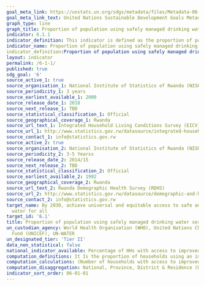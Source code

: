 ```yaml
---
goal_meta_link: https://unstats.un.org/sdgs/metadata/files/Metadata-06-01-01.pdf
goal_meta_link_text: United Nations Sustainable Development Goals Metadata (pdf 428kB)
graph_type: line
graph_title: Proportion of population using safely managed drinking water services
indicator: 6.1.1
indicator_definition: This indicator is defined as the proportion of population using an improved drinking water source which is accessible on premises, available when needed and free from faecal and priority chemical contamination. 
indicator_name: Proportion of population using safely managed drinking water services
indicator_definition:Proportion of population using safely managed drinking water services is currently being measured by the proportion of population using an improved basic drinking water source which is located on premises, available when needed and free of faecal (and priority chemical) contamination. ‘Improved’ drinking water sources include: piped water into dwelling, yard or plot; public taps or standpipes; boreholes or tubewells; protected dug wells; protected springs; packaged water; delivered water and rainwater.
layout: indicator
permalink: /6-1-1/
published: true
sdg_goal: '6'
source_active_1: true
source_organisation_1: National Institute of Statistics of Rwanda (NISR)
source_periodicity_1: 3 years
source_earliest_available_1: 2000
source_release_date_1: 2018
source_next_release_1: TBD
source_statistical_classification_1: Official
source_geographical_coverage_1: Rwanda
source_url_text_1: Integrated Household Living Conditions Survey (EICV)
source_url_1: http://www.statistics.gov.rw/datasource/integrated-household-living-conditions-survey-eicv
source_contact_1: info@statistics.gov.rw
source_active_2: true
source_organisation_2: National Institute of Statistics of Rwanda (NISR)
source_periodicity_2: 3-5 Yearss
source_release_date_2: 2014/15
source_next_release_2: TBD
source_statistical_classification_2: Official
source_earliest_available_2: 1992
source_geographical_coverage_2: Rwanda
source_url_text_2: Rwanda Demographic Health Survey (RDHS)
source_url_2: http://www.statistics.gov.rw/datasource/demographic-and-health-survey-dhs
source_contact_2: info@statistics.gov.rw
target_name: By 2030, achieve universal and equitable access to safe and affordable drinking
  water for all
target_id: '6.1'
title: Proportion of population using safely managed drinking water services
un_custodian_agency: World Health Organisation (WHO), United Nations Children's Emergency
  Fund (UNICEF), UN-WATER
un_designated_tier: 'Tier II'
data_non_statistical: false
national_indicator_available: Percentage of HHs with access to improved drinking water source
computation_definitions: It Is the proportion of households using an improved basic drinking water source. Improved drinking water sources include the following; piped water into dwelling, yard or plot; public taps or standpipes; boreholes or tubewells; protected dug wells; protected springs and rainwater.
computation_calculations: (Number of households with access to improved drinking water source / Total number of households) * 100
computation_disaggregation: National, Province, District & Residence (Urban & Rural), Type of improved water sources, Sex of head of household, Consumption quintile, disability status.
indicator_sort_order: 06-01-01
---
```

